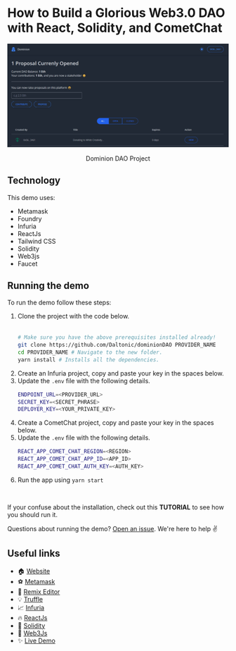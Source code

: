 # How to Build a Glorious Web3.0 DAO with React, Solidity, and CometChat

![Dominion DAO Project](./screenshots/0.gif)
<center><figcaption>Dominion DAO Project</figcaption></center>

## Technology

This demo uses:

- Metamask
- Foundry
- Infuria
- ReactJs
- Tailwind CSS
- Solidity
- Web3js
- Faucet

## Running the demo

To run the demo follow these steps:

1. Clone the project with the code below.
    ```sh

    # Make sure you have the above prerequisites installed already!
    git clone https://github.com/Daltonic/dominionDAO PROVIDER_NAME
    cd PROVIDER_NAME # Navigate to the new folder.
    yarn install # Installs all the dependencies.
    ```
2. Create an Infuria project, copy and paste your key in the spaces below.
3. Update the `.env` file with the following details.
    ```sh
    ENDPOINT_URL=<PROVIDER_URL>
    SECRET_KEY=<SECRET_PHRASE>
    DEPLOYER_KEY=<YOUR_PRIVATE_KEY>
    ```
2. Create a CometChat project, copy and paste your key in the spaces below.
3. Update the `.env` file with the following details.
    ```sh
    REACT_APP_COMET_CHAT_REGION=<REGION>
    REACT_APP_COMET_CHAT_APP_ID=<APP_ID>
    REACT_APP_COMET_CHAT_AUTH_KEY=<AUTH_KEY>
    ```
3. Run the app using `yarn start`
<br/>

If your confuse about the installation, check out this **TUTORIAL** to see how you should run it.

Questions about running the demo? [Open an issue](https://github.com/Gola-k/dominionDAO/issues). We're here to help ✌️

## Useful links

- 🏠 [Website](https://daltonic.github.io/)
- ⚽ [Metamask](https://metamask.io/)
- 🚀 [Remix Editor](https://remix.ethereum.org/)
- 💡 [Truffle](https://trufflesuite.com/)
- 📈 [Infuria](https://infura.io/)
- 🔥 [ReactJs](https://reactjs.org/)
- 🐻 [Solidity](https://soliditylang.org/)
- 👀 [Web3Js](https://docs.ethers.io/v5/)
- ✨ [Live Demo](https://dominiondao.web.app/)

